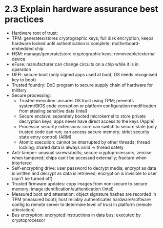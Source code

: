# 2.3 Explain hardware assurance best practices

* Hardware root of trust:
* TPM: generates/stores cryptographic keys; full disk encryption; keeps hardware locked until authentication is complete; motherboard-embedded chip
* HSM: manage/generate/store cryptographic keys; removeable/external device
* eFuse: manufacturer can change circuits on a chip while it is in operation
* UEFI: secure boot (only signed apps used at boot; OS needs recognised key to boot)
* Trusted foundry: DoD program to secure supply chain of hardware for military
* Secure processing:
  * Trusted execution: assures OS trust using TPM; prevents system/BIOS code corruption or platform configuration modification from stealing sensitive data (Intel)
  * Secure enclave: separately booted microkernel to store private decryption keys; apps never have direct access to the keys (Apple)
  * Processor security extensions: core can switch to secure state (only trusted code can run; can access secure memory; strict security state entry control) (ARM)
  * Atomic execution: cannot be interrupted by other threads; thread locking; shared data is always valid => thread safety
* Anti-tamper: unusual screws/bolts; secure cryptoprocessors; zeroise when tampered; chips can't be accessed externally; fracture when interfered
* Self-encrypting drive: user password to decrypt media; encrypt as data is written and decrypt as data is retrieved; encryption is invisible to user (can't be turned off)
* Trusted firmware updates: copy images from non-secure to secure memory; image identification/authentication (Intel)
* Measured boot and attestation: object signature hashes are recorded in TPM (measured boot); host reliably authenticates hardware/software config to remote server to determine level of trust in platform (remote attestation)
* Bus encryption: encrypted instructions in data bus; executed by cryptoprocessor
